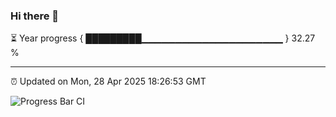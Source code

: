 ### Hi there 👋

⏳ Year progress { █████████▁▁▁▁▁▁▁▁▁▁▁▁▁▁▁▁▁▁▁▁▁ } 32.27 %

---

⏰ Updated on Mon, 28 Apr 2025 18:26:53 GMT

![Progress Bar CI](https://github.com/liununu/liununu/workflows/Progress%20Bar%20CI/badge.svg)
